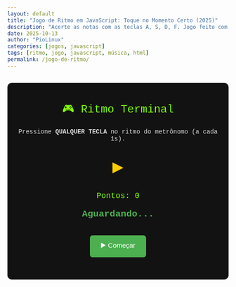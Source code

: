 ```yaml
---
layout: default
title: "Jogo de Ritmo em JavaScript: Toque no Momento Certo (2025)"
description: "Acerte as notas com as teclas A, S, D, F. Jogo feito com HTML, CSS e JavaScript puro — sem frameworks. Ideal para treinar reflexos."
date: 2025-10-13
author: "PioLinux"
categories: [jogos, javascript]
tags: [ritmo, jogo, javascript, música, html]
permalink: /jogo-de-ritmo/
---
```


<section>
<style>
  .ritmo-container {
    font-family: 'Courier New', monospace;
    background: #121212;
    color: #ddd;
    text-align: center;
    padding: 40px 20px;
    border-radius: 10px;
    max-width: 600px;
    margin: 30px auto;
    border: 1px solid #333;
  }
  .ritmo-title {
    color: #80ff00;
    font-size: 1.8em;
    margin-bottom: 20px;
  }
  .ritmo-display {
    font-size: 3em;
    margin: 30px 0;
    color: #ffcc00;
    font-weight: bold;
  }
  .ritmo-score {
    font-size: 1.3em;
    margin: 10px 0;
    color: #80ff00;
  }
  .ritmo-feedback {
    font-size: 1.5em;
    font-weight: bold;
    margin: 20px 0;
    min-height: 30px;
    color: #4CAF50;
  }
  .ritmo-btn {
    background: #4CAF50;
    color: white;
    border: none;
    padding: 12px 24px;
    font-size: 1.1em;
    border-radius: 6px;
    cursor: pointer;
    margin: 10px;
  }
  .ritmo-btn:hover {
    background: #388E3C;
  }
</style>

<div class="ritmo-container">
  <div class="ritmo-title">🎮 Ritmo Terminal</div>
  <p>Pressione <strong>QUALQUER TECLA</strong> no ritmo do metrônomo (a cada 1s).</p>
  <div class="ritmo-display" id="display">▶️</div>
  <div class="ritmo-score" id="score">Pontos: 0</div>
  <div class="ritmo-feedback" id="feedback">Aguardando...</div>
  <button class="ritmo-btn" id="start">▶️ Começar</button>
  <button class="ritmo-btn" id="reset" style="display:none;">🔁 Reiniciar</button>
</div>

<script>
  let pontos = 0;
  let jogoAtivo = false;
  let ritmoAtivo = false;
  let intervalo;
  let tempoPressionavel = false;

  const display = document.getElementById('display');
  const score = document.getElementById('score');
  const feedback = document.getElementById('feedback');
  const startBtn = document.getElementById('start');
  const resetBtn = document.getElementById('reset');

  function iniciarJogo() {
    pontos = 0;
    jogoAtivo = true;
    startBtn.style.display = 'none';
    resetBtn.style.display = 'inline-block';
    feedback.textContent = 'Começando em 3...';
    feedback.style.color = '#80ff00';

    setTimeout(() => {
      feedback.textContent = '2...';
      setTimeout(() => {
        feedback.textContent = '1...';
        setTimeout(() => {
          feedback.textContent = 'Vai!';
          iniciarRitmo();
        }, 1000);
      }, 1000);
    }, 1000);
  }

  function iniciarRitmo() {
    ritmoAtivo = true;
    let contador = 0;

    intervalo = setInterval(() => {
      contador++;
      tempoPressionavel = true;

      display.textContent = '🟢';
      display.style.color = '#4CAF50';

      // Torna não-pressionável após 0.3s
      setTimeout(() => {
        if (tempoPressionavel) {
          tempoPressionavel = false;
          display.textContent = '🔴';
          display.style.color = '#f44336';
          pontos -= 1; // Penalidade por não pressionar
          atualizarScore();
        }
      }, 300);

    }, 1000);
  }

  function pressionarTecla() {
    if (!jogoAtivo || !ritmoAtivo) return;

    if (tempoPressionavel) {
      pontos += 1;
      feedback.textContent = '✅ Perfeito!';
      feedback.style.color = '#4CAF50';
    } else {
      pontos -= 1;
      feedback.textContent = '❌ Atrasado!';
      feedback.style.color = '#f44336';
    }

    tempoPressionavel = false;
    atualizarScore();
  }

  function atualizarScore() {
    score.textContent = `Pontos: ${pontos}`;
  }

  function reiniciarJogo() {
    clearInterval(intervalo);
    jogoAtivo = false;
    ritmoAtivo = false;
    display.textContent = '▶️';
    display.style.color = '#ffcc00';
    feedback.textContent = 'Aguardando...';
    feedback.style.color = '#80ff00';
    startBtn.style.display = 'inline-block';
    resetBtn.style.display = 'none';
  }

  startBtn.addEventListener('click', iniciarJogo);
  resetBtn.addEventListener('click', reiniciarJogo);
  document.addEventListener('keydown', pressionarTecla);
</script>

</section>
